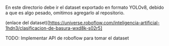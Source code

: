 En este directorio debe ir el dataset exportado en formato YOLOv8, debido a que es algo pesado, omitimos agregarlo al repositorio.

(enlace del dataset)[https://universe.roboflow.com/inteligencia-artificial-1hdn3/clasificacion-de-basura-wxd8k-s02r5]

TODO: Implementar API de roboflow para tomar el dataset
